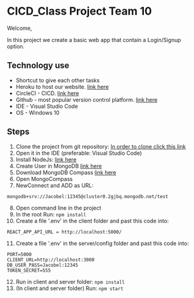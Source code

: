 # CICD_Class Project Team 10
Welcome,

In this project we create a basic web app that contain a Login/Signup option.

## Technology use
- Shortcut to give each other tasks
- Heroku to host our website. [link here](http://mern-team10.herokuapp.com/)
- CircleCI - CICD. [link here](https://app.circleci.com/pipelines/github/TechLeadersSce/CICD_Class)
- Github - most popular version control platform. [link here](https://github.com/TechLeadersSce/CICD_Class)
- IDE - Visual Studio Code
- OS - Windows 10

## Steps
1) Clone the project from git repository: [In order to clone click this link](https://github.com/TechLeadersSce/CICD_Class)
2) Open it in the IDE (preferable: Visual Studio Code) 
3) Install NodeJs: [link here](https://nodejs.org/en/download/)
4) Create User in MongoDB [link here](https://www.mongodb.com/)
5) Download MongoDB Compass [link here](https://www.mongodb.com/try/download/compass)
6) Open MongoCompass
7) NewConnect and ADD as URL:
```
mongodb+srv://Jacobel:12345@cluster0.2gjbq.mongodb.net/test

```
8) Open command line in the project
9) In the root Run: `npm install`
10) Create a file '.env' in the client folder and past this code into:
```
REACT_APP_API_URL = http://localhost:5000/
``` 
11) Create a file '.env' in the server/config folder and past this code into: 
```
PORT=5000
CLIENT_URL=http://localhost:3000
DB_USER_PASS=Jacobel:12345
TOKEN_SECRET=555
```
12) Run in client and server folder: `npm install`
13) (In client and server folder) Run: `npm start`

